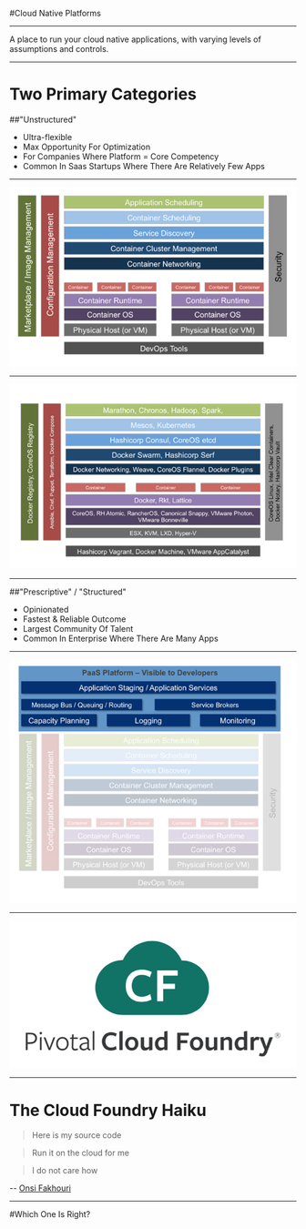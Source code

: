#Cloud Native Platforms

---

A place to run your cloud native applications, with varying levels of assumptions and controls.

---

# Two Primary Categories

##"Unstructured" 

* Ultra-flexible
* Max Opportunity For Optimization
* For Companies Where Platform = Core Competency
* Common In Saas Startups Where There Are Relatively Few Apps

---

![](images/cnpcomponents.png)

---

![](images/byo.png)

---

##"Prescriptive" / "Structured"

* Opinionated
* Fastest & Reliable Outcome
* Largest Community Of Talent
* Common In Enterprise Where There Are Many Apps

---

![](images/structurecomponents.png)

---

![](images/pcf.png)

---

# The Cloud Foundry Haiku

>    Here is my source code

>    Run it on the cloud for me

>    I do not care how
> 
-- [Onsi Fakhouri](https://twitter.com/onsijoe)

---

#Which One Is Right?

